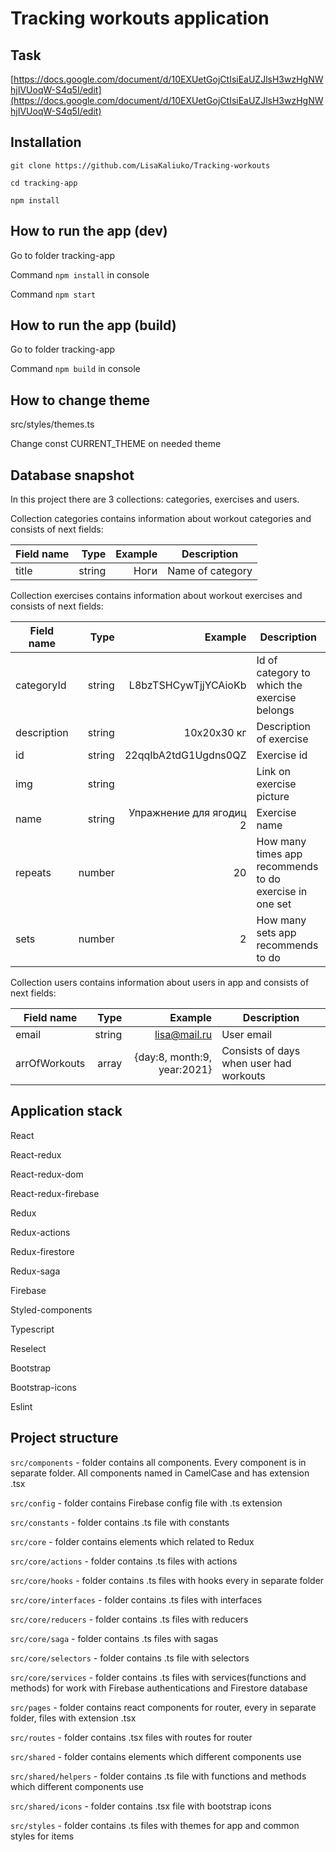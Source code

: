 # Tracking workouts application

## Task

[https://docs.google.com/document/d/10EXUetGojCtIsiEaUZJlsH3wzHgNWhjIVUoqW-S4q5I/edit](https://docs.google.com/document/d/10EXUetGojCtIsiEaUZJlsH3wzHgNWhjIVUoqW-S4q5I/edit)

## Installation

`git clone https://github.com/LisaKaliuko/Tracking-workouts`

`cd tracking-app`

`npm install`

## How to run the app (dev)

Go to folder tracking-app

Command `npm install` in console

Command `npm start`

## How to run the app (build)

Go to folder tracking-app

Command `npm build` in console

## How to change theme

src/styles/themes.ts

Change const CURRENT_THEME on needed theme

## Database snapshot

In this project there are 3 collections: categories, exercises and users.

Collection categories contains information about workout categories and consists of next fields:

| Field name |   Type | Example | Description      |
| ---------- | -----: | ------: | ---------------- |
| title      | string |    Ноги | Name of category |

Collection exercises contains information about workout exercises and consists of next fields:

| Field name  |   Type |                 Example | Description                                             |
| ----------- | -----: | ----------------------: | ------------------------------------------------------- |
| categoryId  | string |    L8bzTSHCywTjjYCAioKb | Id of category to which the exercise belongs            |
| description | string |             10x20x30 кг | Description of exercise                                 |
| id          | string |    22qqIbA2tdG1Ugdns0QZ | Exercise id                                             |
| img         | string |                         | Link on exercise picture                                |
| name        | string | Упражнение для ягодиц 2 | Exercise name                                           |
| repeats     | number |                      20 | How many times app recommends to do exercise in one set |
| sets        | number |                       2 | How many sets app recommends to do                      |

Collection users contains information about users in app and consists of next fields:

| Field name    |   Type |                     Example | Description                             |
| ------------- | -----: | --------------------------: | --------------------------------------- |
| email         | string |                lisa@mail.ru | User email                              |
| arrOfWorkouts |  array | {day:8, month:9, year:2021} | Consists of days when user had workouts |

## Application stack

React

React-redux

React-redux-dom

React-redux-firebase

Redux

Redux-actions

Redux-firestore

Redux-saga

Firebase

Styled-components

Typescript

Reselect

Bootstrap

Bootstrap-icons

Eslint

## Project structure

`src/components` - folder contains all components. Every component is in separate folder. All components named in CamelCase and has extension .tsx

`src/config` - folder contains Firebase config file with .ts extension

`src/constants` - folder contains .ts file with constants

`src/core` - folder contains elements which related to Redux

`src/core/actions` - folder contains .ts files with actions

`src/core/hooks` - folder contains .ts files with hooks every in separate folder

`src/core/interfaces` - folder contains .ts files with interfaces

`src/core/reducers` - folder contains .ts files with reducers

`src/core/saga` - folder contains .ts files with sagas

`src/core/selectors` - folder contains .ts file with selectors

`src/core/services` - folder contains .ts files with services(functions and methods) for work with Firebase authentications and Firestore database

`src/pages` - folder contains react components for router, every in separate folder, files with extension .tsx

`src/routes` - folder contains .tsx files with routes for router

`src/shared` - folder contains elements which different components use

`src/shared/helpers` - folder contains .ts file with functions and methods which different components use

`src/shared/icons` - folder contains .tsx file with bootstrap icons

`src/styles` - folder contains .ts files with themes for app and common styles for items
